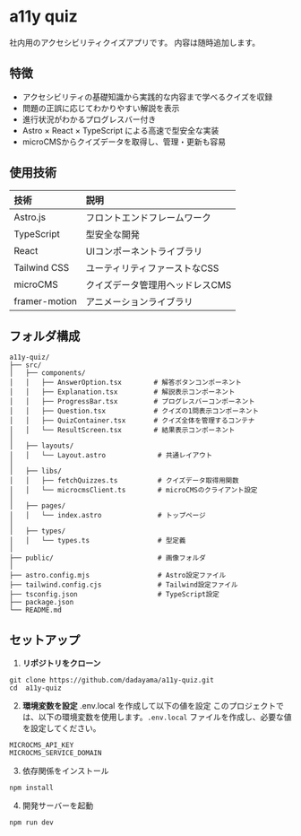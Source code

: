 # a11y quiz
社内用のアクセシビリティクイズアプリです。
内容は随時追加します。

## 特徴
- アクセシビリティの基礎知識から実践的な内容まで学べるクイズを収録
- 問題の正誤に応じてわかりやすい解説を表示
- 進行状況がわかるプログレスバー付き
- Astro × React × TypeScript による高速で型安全な実装
- microCMSからクイズデータを取得し、管理・更新も容易

## 使用技術
| 技術            | 説明                |
| :------------ | :---------------- |
| Astro.js      | フロントエンドフレームワーク    |
| TypeScript    | 型安全な開発            |
| React         | UIコンポーネントライブラリ    |
| Tailwind CSS  | ユーティリティファーストなCSS  |
| microCMS      | クイズデータ管理用ヘッドレスCMS |
| framer-motion | アニメーションライブラリ      |

## フォルダ構成
```
a11y-quiz/
├── src/
│   ├── components/
│   │   ├── AnswerOption.tsx        # 解答ボタンコンポーネント
│   │   ├── Explanation.tsx         # 解説表示コンポーネント
│   │   ├── ProgressBar.tsx         # プログレスバーコンポーネント
│   │   ├── Question.tsx            # クイズの1問表示コンポーネント
│   │   ├── QuizContainer.tsx       # クイズ全体を管理するコンテナ
│   │   └── ResultScreen.tsx        # 結果表示コンポーネント
│
│   ├── layouts/
│   │   └── Layout.astro             # 共通レイアウト
│
│   ├── libs/
│   │   ├── fetchQuizzes.ts          # クイズデータ取得用関数
│   │   └── microcmsClient.ts        # microCMSのクライアント設定
│
│   ├── pages/
│   │   └── index.astro              # トップページ
│
│   ├── types/
│   │   └── types.ts                 # 型定義
│
├── public/                          # 画像フォルダ
│
├── astro.config.mjs                 # Astro設定ファイル
├── tailwind.config.cjs              # Tailwind設定ファイル
├── tsconfig.json                    # TypeScript設定
├── package.json
└── README.md
```


## セットアップ
1. **リポジトリをクローン**
```
git clone https://github.com/dadayama/a11y-quiz.git
cd  a11y-quiz
```

2. **環境変数を設定**
.env.local を作成して以下の値を設定
このプロジェクトでは、以下の環境変数を使用します。`.env.local` ファイルを作成し、必要な値を設定してください。
```
MICROCMS_API_KEY
MICROCMS_SERVICE_DOMAIN
```
  
3. 依存関係をインストール
```
npm install
```

4. 開発サーバーを起動
```
npm run dev
```
